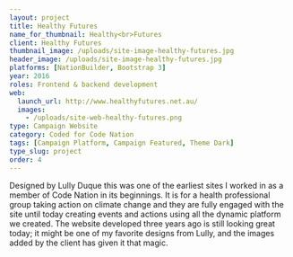 ```yaml
---
layout: project
title: Healthy Futures
name_for_thumbnail: Healthy<br>Futures
client: Healthy Futures
thumbnail_image: /uploads/site-image-healthy-futures.jpg
header_image: /uploads/site-image-healthy-futures.jpg
platforms: [NationBuilder, Bootstrap 3]
year: 2016
roles: Frontend & backend development
web:
  launch_url: http://www.healthyfutures.net.au/
  images:
    - /uploads/site-web-healthy-futures.png
type: Campaign Website
category: Coded for Code Nation
tags: [Campaign Platform, Campaign Featured, Theme Dark]
type_slug: project
order: 4
---
```


Designed by Lully Duque this was one of the earliest sites I worked in as a member of Code Nation in its beginnings. It is for a health professional group taking action on climate change and they are fully engaged with the site until today creating events and actions using all the dynamic platform we created. The website developed three years ago is still looking great today; it might be one of my favorite designs from Lully, and the images added by the client has given it that magic.